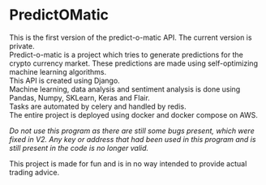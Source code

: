 # PredictOMatic

This is the first version of the predict-o-matic API. The current version is private.<br>
Predict-o-matic is a project which tries to generate predictions for the crypto currency market.
These predictions are made using self-optimizing machine learning algorithms.<br>
This API is created using Django. <br> Machine learning, data analysis and sentiment analysis is done using Pandas, 
Numpy, SKLearn, Keras and Flair. <br>
Tasks are automated by celery and handled by redis. <br>
The entire project is deployed using docker and docker compose on AWS.

*Do not use this program as there are still some bugs present, which were fixed in V2.*
*Any key or address that had been used in this program and is still present in the code is no longer valid.*

This project is made for fun and is in no way intended to provide actual trading advice.
